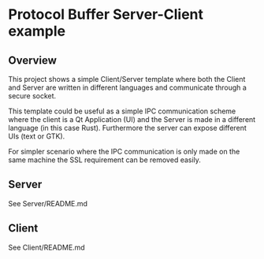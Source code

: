 # Protocol Buffer Server-Client example

## Overview
This project shows a simple Client/Server template where
both the Client and Server are written in different languages
and communicate through a secure socket.

This template could be useful as a simple IPC communication scheme
where the client is a Qt Application (UI) and the Server is made
in a different language (in this case Rust). Furthermore the
server can expose different UIs (text or GTK).

For simpler scenario where the IPC communication is only made on
the same machine the SSL requirement can be removed easily.


## Server
See Server/README.md

## Client
See Client/README.md
